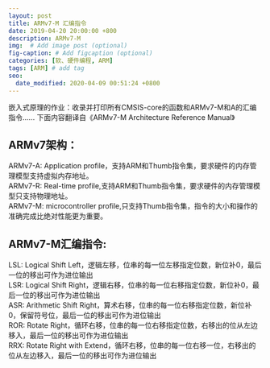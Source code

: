 ```yaml
---
layout: post
title: ARMv7-M 汇编指令
date: 2019-04-20 20:00:00 +800
description: ARMv7-M                                                                                   # Add post description (optional)
img:  # Add image post (optional)
fig-caption: # Add figcaption (optional)
categories: [软、硬件编程, ARM]
tags: [ARM] # add tag
seo:
  date_modified: 2020-04-09 00:51:24 +0800
---
```


嵌入式原理的作业：收录并打印所有CMSIS-core的函数和ARMv7-M和A的汇编指令......
下面内容翻译自《ARMv7-M Architecture Reference Manual》 
## ARMv7架构：
ARMv7-A:    Application profile，支持ARM和Thumb指令集，要求硬件的内存管理模型支持虚拟内存地址。  
ARMv7-R:    Real-time profile,支持ARM和Thumb指令集，要求硬件的内存管理模型只支持物理地址。  
ARMv7-M:    microcontroller profile,只支持Thumb指令集，指令的大小和操作的准确完成比绝对性能更为重要。  

## ARMv7-M汇编指令:
LSL:    Logical Shift Left，逻辑左移，位串的每一位左移指定位数，新位补0，最后一位的移出可作为进位输出  
LSR:    Logical Shift Right，逻辑右移，位串的每一位右移指定位数，新位补0，最后一位的移出可作为进位输出  
ASR:    Arithmetic Shift Right，算术右移，位串的每一位右移指定位数，新位补0，保留符号位，最后一位的移出可作为进位输出  
ROR:    Rotate Right，循环右移，位串的每一位右移指定位数，右移出的位从左边移入，最后一位的移出可作为进位输出  
RRX:    Rotate Right with Extend，循环右移，位串的每一位右移一位，右移出的位从左边移入，最后一位的移出可作为进位输出  


